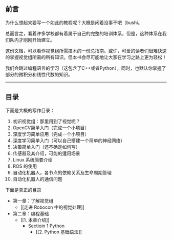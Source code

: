 ## 前言
为什么想起来要写一个如此的教程呢？大概是闲着没事干吧（bushi。

总而言之，看着许多学校都有着属于自己的完整的培训体系，但是，这种体系在我们队内才刚刚开始建立。

这份文档，可以看作视觉组所需技术的一份总指南。或许，可爱的读者们很难快速的掌握视觉组所需的所有知识。但本书会尽可能地让大家在学习之路上更为轻松！

我们会跳过编程语言的学习（这包含了C++或者Python），同时，也默认你掌握了部分的微积分和线性代数的知识。

---
## 目录

下面是大概的写作目录：
1. 初识视觉组：那里用到了视觉呢？
2. OpenCV简单入门（完成一个小项目）
3. 深度学习简单应用（完成一个小项目）
4. 深度学习简单入门（可以自己搭建一个简单的神经网络）
5. 决策简单入门（还不确定如何写）
6. 传感器及其介绍，可能的适用场景
7. Linux 系统简要介绍
8. ROS 的使用
9. 自动化机器人，各节点的依赖关系及生命周期管理
10. 自动化机器人的通信问题

下面是真正的目录

- 第一章：了解视觉组
	- [[走进 Robocon 中的视觉处理]]
- 第二章：编程基础
	- [[1. 本章介绍]]
		- Sectioin 1 Python
			- [[2. Python 基础语法]]